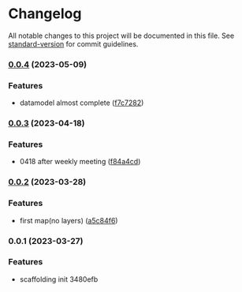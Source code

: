 # Changelog

All notable changes to this project will be documented in this file. See [standard-version](https://github.com/conventional-changelog/standard-version) for commit guidelines.

### [0.0.4](https://github.com/2binfront/vue-ts-ol/compare/v0.0.3...v0.0.4) (2023-05-09)


### Features

* datamodel almost complete ([f7c7282](https://github.com/2binfront/vue-ts-ol/commit/f7c728222edaa652760d09c9fed54882a88e6db2))

### [0.0.3](https://github.com/2binfront/vue-ts-ol/compare/v0.0.2...v0.0.3) (2023-04-18)


### Features

* 0418 after weekly meeting ([f84a4cd](https://github.com/2binfront/vue-ts-ol/commit/f84a4cd13674cf6c7aa16d9a68ad6a71c9205f47))

### [0.0.2](https://github.com/2binfront/vue-ts-ol/compare/v0.0.1...v0.0.2) (2023-03-28)


### Features

* first map(no layers) ([a5c84f6](https://github.com/2binfront/vue-ts-ol/commit/a5c84f6aea620b5dc3d7261e40ea8c2e13703900))

### 0.0.1 (2023-03-27)


### Features

* scaffolding init 3480efb
